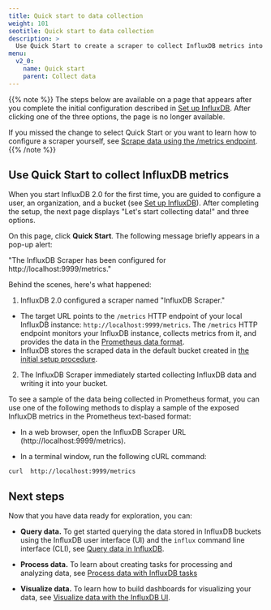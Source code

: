 ```yaml
---
title: Quick start to data collection
weight: 101
seotitle: Quick start to data collection
description: >
  Use Quick Start to create a scraper to collect InfluxDB metrics into a bucket.
menu:
  v2_0:
    name: Quick start
    parent: Collect data
---
```


{{% note %}}
The steps below are available on a page that appears after you complete the initial configuration described in [Set up InfluxDB](/v2.0/get-started/#setup-influxdb). After clicking one of the three options, the page is no longer available.

If you missed the change to select Quick Start or you want to learn how to configure a scraper yourself, see [Scrape data using the /metrics endpoint](/v2.0/collect-data/scraper-metrics-endpoint/).
{{% /note %}}

## Use Quick Start to collect InfluxDB metrics

When you start InfluxDB 2.0 for the first time, you are guided to configure a user, an organization, and a bucket (see [Set up InfluxDB](/v2.0/get-started/#setup-influxdb)). After completing the setup, the next page displays "Let's start collecting data!" and three options.

On this page, click **Quick Start**.
The following message briefly appears in a pop-up alert:

"The InfluxDB Scraper has been configured for http://localhost:9999/metrics."

Behind the scenes, here's what happened:

1. InfluxDB 2.0 configured a scraper named "InfluxDB Scraper."

  * The target URL points to the `/metrics` HTTP endpoint of your
  local InfluxDB instance: `http://localhost:9999/metrics`. The `/metrics` HTTP endpoint monitors your InfluxDB instance, collects metrics from it, and provides the data in the [Prometheus data format](https://prometheus.io/docs/instrumenting/exposition_formats/).
  * InfluxDB stores the scraped data in the default bucket created in [the initial setup procedure](/v2.0/get-started/#setup-influxdb).

2. The InfluxDB Scraper immediately started collecting InfluxDB data and
   writing it into your bucket.

To see a sample of the data being collected in Prometheus format, you can use one of the following methods to display a sample of the exposed InfluxDB metrics in the Prometheus text-based format:

* In a web browser, open the InfluxDB Scraper URL (http://localhost:9999/metrics).

* In a terminal window, run the following cURL command:
```
curl  http://localhost:9999/metrics
```

## Next steps

Now that you have data ready for exploration, you can:

* **Query data.** To get started querying the data stored in InfluxDB buckets using the InfluxDB user interface (UI) and the `influx` command line interface (CLI), see [Query data in InfluxDB](/v2.0/query-data).

* **Process data.** To learn about creating tasks for processing and analyzing data, see [Process data with InfluxDB tasks](/v2.0/process-data)

* **Visualize data.** To learn how to build dashboards for visualizing your data, see [Visualize data with the InfluxDB UI](/v2.0/visualize-data).
